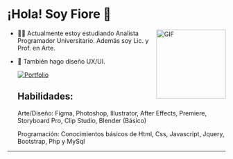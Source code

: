# ¡Hola! Soy Fiore 👋

<img align="right" alt="GIF" height="160px" src="https://media.giphy.com/media/du3J3cXyzhj75IOgvA/giphy.gif" />

- 👨‍💻 Actualmente estoy estudiando Analista Programador Universitario. Además soy Lic. y Prof. en Arte.
- 💼 También hago diseño UX/UI. <p align="left">
  <a href="https://www.behance.net/fiorellcappare"><img alt="Portfolio" title="Portfolio" src="https://img.shields.io/badge/-Portfolio-000000?style=for-the-badge&logo=koding&logoColor=white"/></a>
  ## Habilidades:
   Arte/Diseño: Figma, Photoshop, Illustrator, After Effects, Premiere, Storyboard Pro, Clip Studio, Blender (Básico)

   Programación: Conocimientos básicos de Html, Css, Javascript, Jquery, Bootstrap, Php y MySql

---

